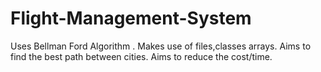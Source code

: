 # Flight-Management-System
Uses Bellman Ford Algorithm .
Makes use of files,classes arrays.
Aims to find the best path between cities.
Aims to reduce the cost/time.
